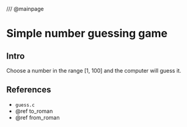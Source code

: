 /// @mainpage
# Simple number guessing game

## Intro
Choose a number in the range [1, 100] and the computer will guess it.

## References
* `guess.c`
* @ref to_roman
* @ref from_roman